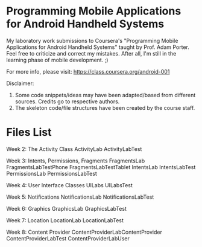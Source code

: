 Programming Mobile Applications for Android Handheld Systems
============================================================

My laboratory work submissions to Coursera's "Programming Mobile Applications for Android Handheld Systems" taught by Prof. Adam Porter.
Feel free to criticize and correct my mistakes. After all, I'm still in the learning phase of mobile development. ;)

For more info, please visit: https://class.coursera.org/android-001

Disclaimer: 
1. Some code snippets/ideas may have been adapted/based from different sources. Credits go to respective authors.
2. The skeleton code/file structures have been created by the course staff.

Files List
============================================================

Week 2: The Activity Class 
ActivityLab
ActivityLabTest

Week 3: Intents, Permissions, Fragments
FragmentsLab
FragmentsLabTestPhone
FragmentsLabTestTablet
IntentsLab
IntentsLabTest
PermissionsLab
PermissionsLabTest

Week 4: User Interface Classes
UILabs
UILabsTest

Week 5: Notifications
NotificationsLab
NotificationsLabTest

Week 6: Graphics
GraphicsLab
GraphicsLabTest

Week 7: Location
LocationLab
LocationLabTest

Week 8: Content Provider
ContentProviderLabContentProvider
ContentProviderLabTest
ContentProviderLabUser